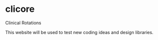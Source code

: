 clicore
=======

Clinical Rotations

This website will be used to test new coding ideas and design libraries.

